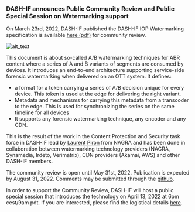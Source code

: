 ### DASH-IF announces Public Community Review and Public Special Session on Watermarking support

On March 23rd, 2022, DASH-IF published the DASH-IF IOP Watermarking specification is available [here (pdf)](https://dash-industry-forum.github.io/docs/DASH-IF-IOP_OTT-Watermarking.pdf) for community review. 

![alt_text](https://dashif.org/webRTC/images/watermarking.png "image_tooltip")

This document is about so-called A/B watermarking techniques for ABR content where a series of A and B variants of segments are consumed by devices. It introduces an end-to-end architecture supporting service-side forensic watermarking when delivered on an OTT system. It defines:
  * a format for a token carrying a series of A/B decision unique for every device. This token is used at the edge for delivering the right variant.
  * Metadata and mechanisms for carrying this metadata from a transcoder to the edge. This is used for synchronizing the series on the same timeline for all devices
  * It supports any forensic watermarking technique, any encoder and any CDN. 

This is the result of the work in the Content Protection and Security task force in DASH-IF lead by [Laurent Piron](https://www.linkedin.com/in/laurentpiron/) from NAGRA and has been done in collaboration between watermarking technology providers (NAGRA, Synamedia, Irdeto, Verimatrix), CDN providers (Akamai, AWS) and other DASH-IF members. 

The community review is open until May 31st, 2022. Publication is expected by August 31, 2022. Comments may be submitted through the [github](https://github.com/Dash-Industry-Forum/Watermarking/issues).

In order to support the Community Review, DASH-IF will host a public special session that introduces the technology on April 13, 2022 at 6pm cest/9am pdt. If you are interested, please find the logistical details [here](https://github.com/Dash-Industry-Forum/Watermarking/wiki/Special-Session-Announcement).

